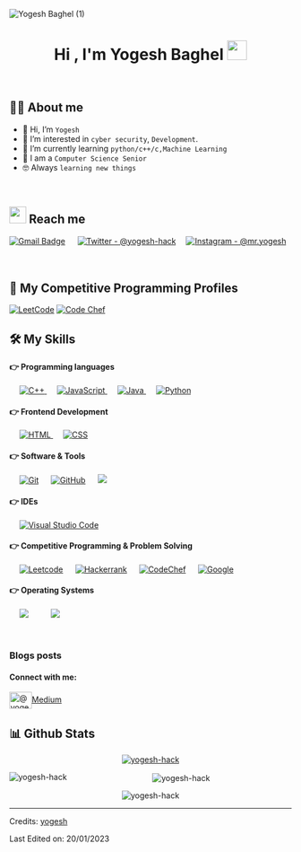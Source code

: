 ![Yogesh Baghel (1)](https://user-images.githubusercontent.com/83384315/208284516-8e06307c-7422-45a6-a7a7-3d18aa8db0a5.png)

<h1 align="center">Hi , I'm Yogesh Baghel <img src="https://media.giphy.com/media/hvRJCLFzcasrR4ia7z/giphy.gif" width="35"></h1>

<br>

## 💁‍♂️ About me
- 👋 Hi, I’m `Yogesh`
- 👀 I’m interested in `cyber security`, `Development`.
- 🌱 I’m currently learning `python/c++/c,Machine Learning`
- :school: I am a `Computer Science Senior `
- :nerd_face: Always `learning new things`

<br>

## <img src="https://media.giphy.com/media/iY8CRBdQXODJSCERIr/giphy.gif" width="30px"> Reach me

[![Gmail Badge](https://img.shields.io/badge/Gmail-D14836?style=for-the-badge&logo=gmail&logoColor=white)](mailto:yogesh0909baghel@gmail.com) &emsp;
[![Twitter - @yogesh-hack](https://img.shields.io/badge/Twitter-1DA1F2?style=for-the-badge&logo=twitter&logoColor=white)](https://twitter.com/@yogesh-hack)&emsp;
[![Instagram - @mr.yogesh](https://img.shields.io/badge/Instagram-E4405F?style=for-the-badge&logo=instagram&logoColor=white )](https://www.instagram.com/mr.yo_ge_sh)
<br><br>
&emsp;&emsp;&emsp;
<br>

## 👀 My Competitive Programming Profiles

<p align="left">
	<a href="https://leetcode.com/yogesh0909baghel/"><img src="https://img.icons8.com/external-tal-revivo-shadow-tal-revivo/50/000000/external-level-up-your-coding-skills-and-quickly-land-a-job-logo-shadow-tal-revivo.png" alt="LeetCode"/></a>
	<a href="https://www.codechef.com/users/yugi123/"><img src="https://img.icons8.com/color/50/000000/codechef.png" alt="Code Chef"/></a>
</p>


## 🛠️ My Skills

#### 👉 Programming languages

<p align="left"> 
<!--   &emsp; 
  <a href="https://www.cprogramming.com/" target="_blank"> 
    <img alt="C" src="https://img.shields.io/badge/C%20-%232370ED.svg?style=plastic&logo=c&logoColor=white">
  </a>  -->
  &emsp;
  <a href="https://www.w3schools.com/cpp/" target="_blank"> 
    <img alt="C++" src="https://img.shields.io/badge/C++%20-%2300599C.svg?style=plastic&logo=c%2B%2B&logoColor=white">
  </a> 
  &emsp;
  <a href="https://developer.mozilla.org/en-US/docs/Web/JavaScript" target="_blank"> 
     <img alt="JavaScript" src="https://img.shields.io/badge/JavaScript%20-%23F7DF1E.svg?style=plastic&logo=javascript&logoColor=black">
   </a>
  &emsp;
  <a href="https://www.java.com" target="_blank"> 
    <img alt="Java" src="https://img.shields.io/badge/Java-%23007396.svg?style=plastic&logo=java&logoColor=white">
  </a>
  &emsp;
   <a href="https://www.python.org" target="_blank">
    <img alt="Python" src="https://img.shields.io/badge/Python%20-%2314354C.svg?style=plastic&logo=python&logoColor=white">
  </a>
</p>

#### 👉 Frontend Development
<p align="left"> 
  &emsp; 
  <a href="https://www.w3.org/html/" target="_blank"> 
   <img alt="HTML" src="https://img.shields.io/badge/HTML5%20-%23E34F26.svg?style=plastic&logo=html5&logoColor=white">
  </a>   
  &emsp;
  <a href="https://www.w3schools.com/css/" target="_blank">
    <img alt="CSS" src="https://img.shields.io/badge/CSS%20-%231572B6.svg?style=plastic&logo=css3&logoColor=white">
  </a> 
</p>

 #### 👉 Software & Tools
 
<p align="left">
  &emsp;
    <a href="#"><img alt="Git" src="https://img.shields.io/badge/Git%20-%23F05033.svg?style=plastic&logo=git&logoColor=white"></a>
  &emsp;
    <a href="#"><img alt="GitHub" src="https://img.shields.io/badge/github-%23181717.svg?style=plastic&logo=github&logoColor=white"></a>
  &emsp;
   <a href="#"><img src="https://img.shields.io/badge/Linux-FCC624?style=plastic&logo=linux&logoColor=black"></a>
  &emsp;
  
 #### 👉 IDEs
 
<p align="left">
  &emsp;
    <a href="#"><img alt="Visual Studio Code" src="https://img.shields.io/badge/Visual%20Studio%20Code-0078d7.svg?style=plastic&logo=visual-studio-code&logoColor=white"></a>
  &emsp;
<!--     <a href="#"><img alt="Atom" src="https://img.shields.io/badge/atom-%2366595C.svg?&style=plastic&logo=atom&logoColor=white" /></a> -->
  &emsp;
<!--     <a href="#"><img alt="Eclipse" src="https://img.shields.io/badge/eclipse%20ide-%232C2255.svg?&style=plastic&logo=eclipse%20ide&logoColor=white" /></a> -->
</p>

 #### 👉 Competitive Programming & Problem Solving
 
<p align="left">
  &emsp;
<!--     <a href="#"><img alt = "Codeforces" src="https://img.shields.io/badge/codeforces%20-%231F8ACB.svg?style=plastic&logo=codeforces&logoColor=white" /></a>	
  &emsp; -->
    <a href="#"><img alt = "Leetcode" src="https://img.shields.io/badge/leetcode%20-%23FFA116.svg?style=plastic&logo=leetcode&logoColor=black" /></a>
  &emsp;
    <a href="#"><img alt = "Hackerrank" src="https://img.shields.io/badge/hackerrank-%232EC866.svg?style=plastic&logo=hackerrank&logoColor=white" /></a>
  &emsp;
    <a href="#"><img alt = "CodeChef" src="https://img.shields.io/badge/codechef-%235B4638.svg?style=plastic&logo=codechef&logoColor=white" /></a>
  &emsp;
    <a href="#"><img alt = "Google" src="https://img.shields.io/badge/google-%234285F4.svg?style=plastic&logo=google&logoColor=white" /></a>
  &emsp;
<!--     <a href="#"><img alt = "Codin Game" src="https://img.shields.io/badge/codingame-%23F2BB13.svg?&style=plastic&logo=codingame&logoColor=black" /></a> -->
</p>

 #### 👉 Operating Systems
 
<p align="left">
  &emsp;
    <a href="#"><img src="https://img.shields.io/badge/Linux-FCC624?style=plastic&logo=linux&logoColor=black"></a>
  &emsp;
<!--     <a href="#"><img src="https://img.shields.io/badge/Ubuntu-E95420?style=plastic&logo=ubuntu&logoColor=white"></a> -->
  &emsp;
    <a href="#"><img src="https://img.shields.io/badge/Windows-0078D6?style=plastic&logo=windows&logoColor=white"></a>
  &emsp;
<!--     <a href="#"><img src="https://img.shields.io/badge/pop!_os-%2348B9C7.svg?style=plastic&&logo=pop!_os&logoColor=white" /></a>	   -->
</p>

<br/>

### Blogs posts

<h4 align="left">Connect with me:</h4>
<p align="left">
<a href="https://medium.com/@yogesh0909baghel" target="blank"><img align="center" src="https://encrypted-tbn0.gstatic.com/images?q=tbn:ANd9GcRHvc3KaUA3oUQrm_0sfC937gw1HKfnsBe1A84wM6X9ATCcO5s2tRWmSDZuKxvb1WlU4e0&usqp=CAU" alt="@yogesh0909baghel" height="30" width="40" />Medium</a>
</p>


## 📊 Github Stats
<div align="center">
	<p align="center"> <a href="https://github.com/ryo-ma/github-profile-trophy"><img src="https://github-profile-trophy.vercel.app/?username=yogesh-hack" alt="yogesh-hack" /></a> </p>


<p><img align="left" src="https://github-readme-stats.vercel.app/api/top-langs?username=yogesh-hack&show_icons=true&locale=en&layout=compact" alt="yogesh-hack" /></p>

<p>&nbsp;<img align="center" src="https://github-readme-stats.vercel.app/api?username=yogesh-hack&show_icons=true&locale=en" alt="yogesh-hack" /></p>

<p><img align="center" src="https://github-readme-streak-stats.herokuapp.com/?user=yogesh-hack&" alt="yogesh-hack" /></p>
	
</div>




-----
Credits: [yogesh](https://github.com/yogesh-hack)

Last Edited on: 20/01/2023
